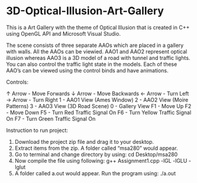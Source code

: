 # 3D-Optical-Illusion-Art-Gallery

This is a Art Gallery with the theme of Optical Illusion that is created in C++ using OpenGL API and Microsoft Visual Studio.

The scene consists of three separate AAOs which are placed in a gallery with walls. 
All the AAOs can be viewied.
AAO1 and AAO2 represent optical illusion whereas 
AAO3 is a 3D model of a road with tunnel and traffic lights. You can also control the traffic light state in the models. 
Each of these AAO’s can be viewed using the control binds and have animations. 



Controls:

↑ Arrow - Move Forwards
↓ Arrow - Move Backwards
← Arrow - Turn Left
→ Arrow - Turn Right
1 - AAO1 View (Ames Window)
2 - AAO2 View (Moire Patterns)
3 - AAO3 View (3D Road Scene)
0 - Gallery View
F1 - Move Up
F2 - Move Down
F5 - Turn Red Traffic Signal On
F6 - Turn Yellow Traffic Signal On
F7 - Turn Green Traffic Signal On


Instruction to run project:

1. Download the project zip file and drag it to your desktop.
2. Extract items from the zip. A folder called “msa280” would appear.
3. Go to terminal and change directory by using: cd Desktop/msa280
4. Now compile the file using following: g++ Assignment1.cpp -lGL -lGLU -lglut
5. A folder called a.out would appear. Run the program using: ./a.out
